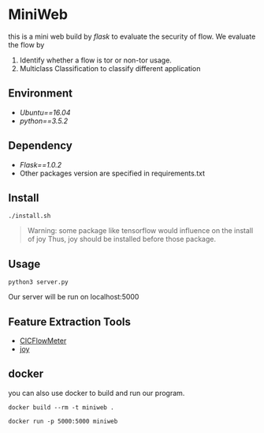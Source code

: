 # MiniWeb
this is a mini web build by *flask*
to evaluate the security of flow.
We evaluate the flow by
1. Identify whether a flow is tor or non-tor usage.
2. Multiclass Classification to classify different application

## Environment
- *Ubuntu==16.04* 
- *python==3.5.2*

## Dependency
- *Flask==1.0.2*
- Other packages version are specified in requirements.txt

## Install
`./install.sh`

> Warning: 
> some package like tensorflow would influence on the install of joy
> Thus, joy should be installed before those package.

## Usage
`python3 server.py`

Our server will be run on localhost:5000

## Feature Extraction Tools
- [CICFlowMeter](https://github.com/ISCX/CICFlowMeter)
- [joy](https://github.com/cisco/joy)

## docker
you can also use docker to build and run our program.

`docker build --rm -t miniweb .`

`docker run -p 5000:5000 miniweb`


